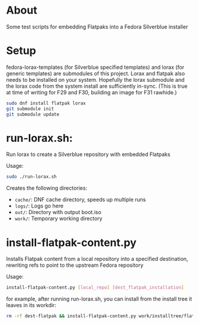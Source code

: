 About
=====
Some test scripts for embedding Flatpaks into a Fedora Silverblue installer

Setup
=====
fedora-lorax-templates (for Silverblue specified templates) and lorax (for generic templates)
are submodules of this project. Lorax and flatpak also needs to be installed on your system.
Hopefully the lorax submodule and the lorax code from the system install are sufficiently
in-sync. (This is true at time of writing for F29 and F30, building an image for F31 rawhide.)

``` sh
sudo dnf install flatpak lorax
git submodule init
git submodule update
```

run-lorax.sh:
=============
Run lorax to create a Silverblue repository with embedded Flatpaks

Usage:
``` sh
sudo ./run-lorax.sh
```

Creates the following directories:

* `cache/`: DNF cache directory, speeds up multiple runs
* `logs/`: Logs go here
* `out/`: Directory with output boot.iso
* `work/`: Temporary working directory

install-flatpak-content.py
==========================
Installs Flatpak content from a local repository into a specified destination, rewriting refs to point to the upstream Fedora repository

Usage:

``` sh
install-flatpak-content.py [local_repo] [dest_flatpak_installation]

```

for example, after running run-lorax.sh, you can install from the install tree it leaves in its workdir:

``` sh
rm -rf dest-flatpak && install-flatpak-content.py work/installtree/flatpak/repo dest-flatpak

```

